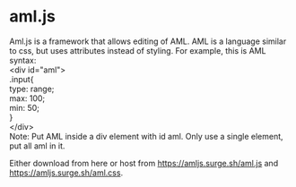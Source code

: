 # aml.js
Aml.js is a framework that allows editing of AML. AML is a language similar to css, but uses attributes instead of styling. For example, this is AML syntax:<br>
&lt;div id="aml"><br>
.input{<br>
type: range;<br>
max: 100;<br>
min: 50;<br>
}<br>
&lt;/div><br>
Note: Put AML inside a div element with id aml. Only use a single element, put all aml in it. 

Either download from here or host from <a href='https://amljs.surge.sh/aml.js'>https://amljs.surge.sh/aml.js</a> and <a href='https://amljs.surge.sh/aml.css'>https://amljs.surge.sh/aml.css</a>.
